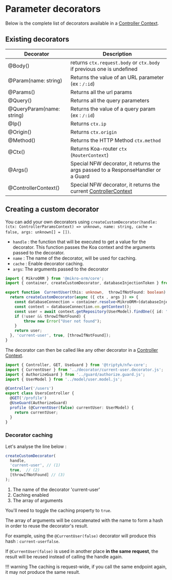 # Parameter decorators

Below is the complete list of decorators available in a [Controller Context](/advanced/controller-context/).

## Existing decorators

| Decorator  | Description |
| ------------- | ------------- |
| @Body()  | returns `ctx.request.body` or `ctx.body` if previous one is undefined  |
| @Param(name: string)  | Returns the value of an URL parameter (ex : `/:id`) |
| @Params()  | Returns all the url params |
| @Query()  | Returns all the query parameters |
| @QueryParam(name: string)  | Returns the value of a query param (ex : `/:id`) |
| @Ip()  | Returns `ctx.ip` |
| @Origin()  | Returns `ctx.origin` |
| @Method()  | Returns the HTTP Method `ctx.method` |
| @Ctx()  | Returns Koa-router `ctx` (`RouterContext`) |
| @Args()  | Special NFW decorator, it returns the args passed to a ResponseHandler or a Guard |
| @ControllerContext()  | Special NFW decorator, it returns the current [ControllerContext]() |

## Creating a custom decorator

You can add your own decorators using `createCustomDecorator(handle: (ctx: ControllerParamsContext) => unknown, name: string, cache = false, args: unknown[] = [])`.

- `handle` :  the function that will be executed to get a value for the decorator. This function passes the Koa context and the arguments passed to the decorator.
- `name` : The name of the decorator, will be used for caching.
- `cache` : Enable decorator caching.
- `args`: The arguments passed to the decorator

```ts title="decorator/current-user.decorator.ts"
import { MikroORM } from '@mikro-orm/core';
import { container, createCustomDecorator, databaseInjectionToken } from '@triptyk/nfw-core'

export function  CurrentUser(this: unknown,  throwIfNotFound: boolean) {
  return createCustomDecorator(async ({ ctx , args }) => {
    const databaseConnection = container.resolve<MikroORM>(databaseInjectionToken);
    const context = databaseConnection.em.getContext();
    const user = await context.getRepository(UserModel).findOne({ id: "amaury" });
    if (!user && throwIfNotFound) {
        throw new Error("User not found");
    }
    return user;
  }, 'current-user', true, [throwIfNotFound]);
}
```

The decorator can then be called like any other decorator in a [Controller Context](/advanced/controller-context/).

```ts title="controller/user.controller.ts"
import { Controller, GET, UseGuard } from '@triptyk/nfw-core';
import { CurrentUser } from '../decorator/current-user.decorator.js';
import { AuthorizeGuard } from '../guard/authorize.guard.js';
import { UserModel } from '../model/user.model.js';

@Controller('/users')
export class UsersController {
  @GET('/profile')
  @UseGuard(AuthorizeGuard)
  profile (@CurrentUser(false) currentUser: UserModel) {
    return currentUser;
  }
}
```

### Decorator caching

Let's analyse the line below : 

```ts
createCustomDecorator(
  handle,
  'current-user', // (1)
  true,  // (2)
  [throwIfNotFound] // (3)
);
```

1. The name of the decorator 'current-user'
2. Caching enabled
3. The array of arguments

You'll need to toggle the caching property to `true`.

The array of arguments will be concatenated with the name to form a hash in order to reuse the decorator's result.

For example, using the `@CurrentUser(false)` decorator will produce this hash : `current-userfalse`.

If `@CurrentUser(false)` is used in another place **in the same request**, the result will be reused instead of calling the handle again.

!!! warning
    The caching is request-wide, if you call the same endpoint again, it may not produce the same result.